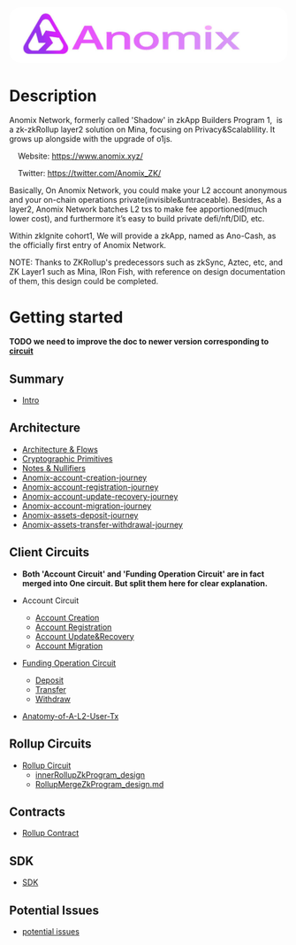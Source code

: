 <img src="./pic/anomix_logo.jpg" style="border-radius: 20px">

# Description
Anomix Network, formerly called 'Shadow' in zkApp Builders Program 1,  is a zk-zkRollup layer2 solution on Mina, focusing on Privacy&Scalablility. It grows up alongside with the upgrade of o1js.

    Website: https://www.anomix.xyz/

    Twitter: https://twitter.com/Anomix_ZK/

Basically, On Anomix Network, you could make your L2 account anonymous and your on-chain operations private(invisible&untraceable). Besides, As a layer2, Anomix Network batches L2 txs to make fee apportioned(much lower cost), and furthermore it’s easy to build private defi/nft/DID, etc.

Within zkIgnite cohort1, We will provide a zkApp, named as Ano-Cash, as the officially first entry of Anomix Network.

NOTE: Thanks to ZKRollup's predecessors such as zkSync, Aztec, etc, and ZK Layer1 such as Mina, IRon Fish, with reference on design documentation of them, this design could be completed.

# Getting started

**TODO we need to improve the doc to newer version corresponding to [circuit](../packages/circuits/)**

## Summary
- [Intro](./intro.md)

## Architecture
- [Architecture & Flows](./architecture_and_flow.md)
- [Cryptographic Primitives](./primitives.md)
- [Notes & Nullifiers](./notes_and_nullifiers.md)
- [Anomix-account-creation-journey](./pic/Anomix-account-creation-journey.png)
- [Anomix-account-registration-journey](./pic/Anomix-account-registration-journey.png)
- [Anomix-account-update-recovery-journey](./pic/Anomix-account-update-recovery-journey.png)
- [Anomix-account-migration-journey](./pic/Anomix-account-migration-journey.png)
- [Anomix-assets-deposit-journey](./pic/Anomix-assets-deposit-journey.png)
- [Anomix-assets-transfer-withdrawal-journey](./pic/Anomix-assets-transfer-withdrawal-journey.png)

## Client Circuits
- **Both 'Account Circuit' and 'Funding Operation Circuit' are in fact merged into One circuit. But split them here for clear explanation.**
- Account Circuit
  - [Account Creation](./account_circuit_creation.md)
  - [Account Registration](./account_circuit_registration.md)
  - [Account Update&Recovery](./account_circuit_update_recovery.md)
  - [Account Migration](./account_circuit_migration.md)

- [Funding Operation Circuit](./join_split_circuit.md)
  - [Deposit](./join_split_circuit.md#deposit-funds-from-l1)
  - [Transfer](./join_split_circuit.md#transfer-funds-within-l2)
  - [Withdraw](./join_split_circuit.md#withdraw-funds-to-l1)

- [Anatomy-of-A-L2-User-Tx](./anatomy_of_a_L2_user_tx.md)

## Rollup Circuits
- [Rollup Circuit](./rollup_circuit.md)
  - [innerRollupZkProgram_design](./rollup_circuit.md#inner-rollup-zkprogram)
  - [RollupMergeZkProgram_design.md](./rollup_circuit.md#outer-rollup-zkprogram)

## Contracts
- [Rollup Contract](./rollup_contract.md)

## SDK
- [SDK](./sdk.md)

## Potential Issues
- [potential issues](./potential_issues.md)
